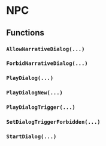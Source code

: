# NPC

## Functions

### `AllowNarrativeDialog(...)`

### `ForbidNarrativeDialog(...)`

### `PlayDialog(...)`

### `PlayDialogNew(...)`

### `PlayDialogTrigger(...)`

### `SetDialogTriggerForbidden(...)`

### `StartDialog(...)`

